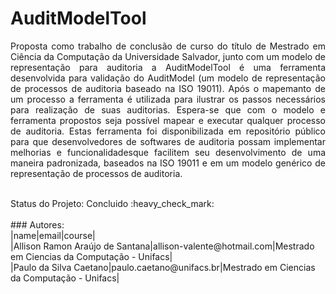 # AuditModelTool
<p align="justify"> Proposta como trabalho de conclusão de curso do título de Mestrado em Ciência da Computação da Universidade Salvador, junto com um modelo de representação 
para auditoria a AuditModelTool é uma ferramenta desenvolvida para validação do AuditModel (um modelo de representação de processos de auditoria baseado na ISO 19011). Após o 
mapemanto de um processo a ferramenta é utilizada para ilustrar os passos necessários para realização de suas auditorias. Espera-se que com o modelo e ferramenta propostos seja 
possível mapear e executar qualquer processo de auditoria. Estas ferramenta foi disponibilizada em repositório público para que desenvolvedores de softwares de auditoria possam implementar melhorias e funcionalidadesque facilitem seu desenvolvimento de uma maneira padronizada, baseados na ISO 19011 e em um modelo genérico de representação de processos de auditoria.</p>
<br>Status do Projeto: Concluido :heavy_check_mark:<br><br>
### Autores: <br>
|name|email|course|<br>
|Allison Ramon Araújo de Santana|allison-valente@hotmail.com|Mestrado em Ciencias da Computação - Unifacs|<br>
|Paulo da Silva Caetano|paulo.caetano@unifacs.br|Mestrado em Ciencias da Computação - Unifacs|
